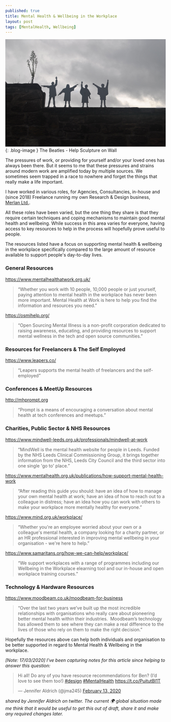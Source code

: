 ```yaml
---
published: true
title: Mental Health & Wellbeing in the Workplace
layout: post
tags: [MentalHealth, Wellbeing]
---
```

![The Beatles - Help Sculpture on Wall](https://raw.githubusercontent.com/whitingx/whitingx.github.io/master/_posts/images/the_beatles_help_wall.jpg "The Beatles - Help Sculpture on Wall"){: .blog-image }
<span class="blog-image-caption">The Beatles - Help Sculpture on Wall</span>

The pressures of work, or providing for yourself and/or your loved ones has always been there. But it seems to me that these pressures and strains around modern work are amplified today by multiple sources. We sometimes seem trapped in a race to nowhere and forget the things that really make a life important.

I have worked in various roles, for Agencies, Consultancies, in-house and (since 2018) Freelance running my own Research & Design business, [Merlan Ltd.](https://merlan.co.uk/).

All these roles have been varied, but the one thing they share is that they require certain techniques and coping mechanisms to maintain good mental health and wellbeing. While success in this area varies for everyone, having access to key resources to help in the process will hopefully prove useful to people.

The resources listed have a focus on supporting mental health & wellbeing in the workplace specifically compared to the large amount of resource available to support people's day-to-day lives.

### General Resources

https://www.mentalhealthatwork.org.uk/

> “Whether you work with 10 people, 10,000 people or just yourself, paying attention to mental health in the workplace has never been more important. Mental Health at Work is here to help you find the information and resources you need.”

https://osmihelp.org/

> “Open Sourcing Mental Illness is a non-profit  corporation dedicated to raising awareness, educating, and providing resources to support mental wellness in the tech and open source communities.”

### Resources for Freelancers & The Self Employed

https://www.leapers.co/

> “Leapers supports the mental health of freelancers and the self-employed”

### Conferences & MeetUp Resources

http://mhprompt.org

> “Prompt is a means of encouraging a conversation about mental health at tech conferences and meetups.”

### Charities, Public Sector & NHS Resources

https://www.mindwell-leeds.org.uk/professionals/mindwell-at-work

> “MindWell is the mental health website for people in Leeds. Funded by the NHS Leeds Clinical Commissioning Group, it brings together information from the NHS, Leeds City Council and the third sector into one single 'go to' place.”

https://www.mentalhealth.org.uk/publications/how-support-mental-health-work

> “After reading this guide you should: have an idea of how to manage your own mental health at work; have an idea of how to reach out to a colleague in distress; have an idea how you can work with others to make your workplace more mentally healthy for everyone.”

https://www.mind.org.uk/workplace/

> “Whether you're an employee worried about your own or a colleague's mental health, a company looking for a charity partner, or an HR professional interested in improving mental wellbeing in your organisation - we're here to help.”

https://www.samaritans.org/how-we-can-help/workplace/

> “We support workplaces with a range of programmes including our Wellbeing in the Workplace elearning tool and our in-house and open workplace training courses.”

### Technology & Hardware Resources

https://www.moodbeam.co.uk/moodbeam-for-business

> “Over the last two years we’ve built up the most incredible relationships with organisations who really care about pioneering better mental health within their industries.  Moodbeam’s technology has allowed them to see where they can make a real difference to the lives of those who rely on them to make the right decision.”

Hopefully the resources above can help both individuals and organisation to be better supported in regard to Mental Health & Wellbeing in the workplace.

_[Note: 17/03/2020] I've been capturing notes for this article since helping to answer this question:_

<blockquote class="twitter-tweet"><p lang="en" dir="ltr">Hi all! Do any of you have resource recommendations for Ben? (I’d love to see them too!) <a href="https://twitter.com/hashtag/design?src=hash&amp;ref_src=twsrc%5Etfw">#design</a> <a href="https://twitter.com/hashtag/MentalHealth?src=hash&amp;ref_src=twsrc%5Etfw">#MentalHealth</a> <a href="https://t.co/PuitutBl1T">https://t.co/PuitutBl1T</a></p>&mdash; Jennifer Aldrich (@jma245) <a href="https://twitter.com/jma245/status/1227988491289726977?ref_src=twsrc%5Etfw">February 13, 2020</a></blockquote>

_shared by Jennifer Aldrich on twitter. The current 🌍 global situation made me think that it would be useful to get this out of draft, share it and make any required changes later._
